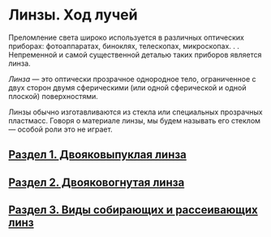 # Линзы. Ход лучей
Преломление света широко используется в различных оптических приборах: фотоаппаратах, биноклях, телескопах, микроскопах. . . Непременной и самой существенной деталью таких приборов является линза.

_Линза_ — это оптически прозрачное однородное тело, ограниченное с двух сторон двумя сферическими (или одной сферической и одной плоской) поверхностями.

Линзы обычно изготавливаются из стекла или специальных прозрачных пластмасс. Говоря о материале линзы, мы будем называть его стеклом — особой роли это не играет.
## [Раздел 1. Двояковыпуклая линза](/Линзы.%20Ход%20лучей/Двояковыпуклая%20линза.md)
## [Раздел 2. Двояковогнутая линза](/Линзы.%20Ход%20лучей/Двояковогнутая%20линза.md)
## [Раздел 3. Виды собирающих и рассеивающих линз](/Линзы.%20Ход%20лучей/Виды%20собирающих%20и%20рассеивающих%20линз.md)
